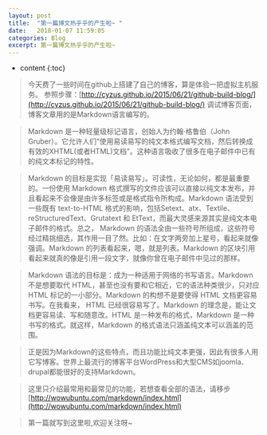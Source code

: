 ```yaml
---
layout: post
title:  "第一篇博文热乎乎的产生啦~ "
date:   2018-01-07 11:59:05
categories: Blog
excerpt: 第一篇博文热乎乎的产生啦~ 
---
```


* content
{:toc}


>今天费了一些时间在github上搭建了自己的博客，算是体验一把虚拟主机服务。 参照步骤：[http://cyzus.github.io/2015/06/21/github-build-blog/](http://cyzus.github.io/2015/06/21/github-build-blog/) 调试博客页面，博客文章用的是Markdown语言编写的。

>Markdown 是一种轻量级标记语言，创始人为约翰·格鲁伯（John Gruber）。它允许人们“使用易读易写的纯文本格式编写文档，然后转换成有效的XHTML(或者HTML)文档”。这种语言吸收了很多在电子邮件中已有的纯文本标记的特性。

>Markdown 的目标是实现「易读易写」。可读性，无论如何，都是最重要的。一份使用 Markdown 格式撰写的文件应该可以直接以纯文本发布，并且看起来不会像是由许多标签或是格式指令所构成。Markdown 语法受到一些既有 text-to-HTML 格式的影响，包括Setext、atx、Textile、reStructuredText、Grutatext 和 EtText，而最大灵感来源其实是纯文本电子邮件的格式。总之， Markdown 的语法全由一些符号所组成，这些符号经过精挑细选，其作用一目了然。比如：在文字两旁加上星号，看起来就像强调。Markdown 的列表看起来，嗯，就是列表。Markdown 的区块引用看起来就真的像是引用一段文字，就像你曾在电子邮件中见过的那样。

>Markdown 语法的目标是：成为一种适用于网络的书写语言。Markdown 不是想要取代 HTML，甚至也没有要和它相近，它的语法种类很少，只对应 HTML 标记的一小部分。Markdown 的构想不是要使得 HTML 文档更容易书写。在我看来， HTML 已经很容易写了。Markdown 的理念是，能让文档更容易读、写和随意改。HTML 是一种发布的格式，Markdown 是一种书写的格式。就这样，Markdown 的格式语法只涵盖纯文本可以涵盖的范围。

>正是因为Markdown的这些特点，而且功能比纯文本更强，因此有很多人用它写博客。世界上最流行的博客平台WordPress和大型CMS如joomla、drupal都能很好的支持Markdown。

>这里只介绍最常用和最常见的功能，若想查看全部的语法，请移步[http://wowubuntu.com/markdown/index.html](http://wowubuntu.com/markdown/index.html)

>第一篇就写到这里啦,欢迎关注呀~

